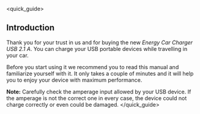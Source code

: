 <quick_guide>
## Introduction

Thank you for your trust in us and for buying the new *Energy Car Charger USB 2.1 A*. You can charge your USB portable devices while travelling in your car.

Before you start using it we recommend you to read this manual and familiarize yourself with it. It only takes a couple of minutes and it will help you to enjoy your device with maximum performance.


**Note:** Carefully check the amperage input allowed by your USB device. If the amperage is not the
correct one in every case, the device could not charge correctly or even could be damaged.
</quick_guide>
